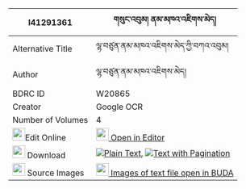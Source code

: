 |I41291361|གསུང་འབུམ། ནམ་མཁའ་འཇིགས་མེད། 
| --- | --- 
|Alternative Title |ལྷ་བཙུན་ནམ་མཁའ་འཇིགས་མེད་ཀྱི་བཀའ་འབུམ།
|Author| ལྷ་བཙུན་ནམ་མཁའ་འཇིགས་མེད།
|BDRC ID | W20865
|Creator | Google OCR
|Number of Volumes| 4
|<img width="25" src="https://img.icons8.com/color/25/000000/edit-property.png">Edit Online| [<img width="25" src="https://avatars.githubusercontent.com/u/45091458?s=200&v=4"> Open in Editor](http://editor.openpecha.org/I41291361)
|<img width="25" src="https://img.icons8.com/fluent/48/000000/download-2.png"/>  Download | [![](https://img.icons8.com/color/20/000000/txt.png)Plain Text](https://github.com/Openpecha/I41291361/releases/download/v1/sungbum_namkha_jikme_plain_I41291361.zip), [![](https://img.icons8.com/color/20/000000/txt.png)Text with Pagination](https://github.com/Openpecha/I41291361/releases/download/v1/sungbum_namkha_jikme_pages_I41291361.zip)
|<img width="25" src="https://img.icons8.com/plasticine/100/000000/pictures-folder.png"/>  Source Images | [<img width="25" src="https://library.bdrc.io/icons/BUDA-small.svg"> Images of text file open in BUDA](https://library.bdrc.io/show/bdr:W20865)